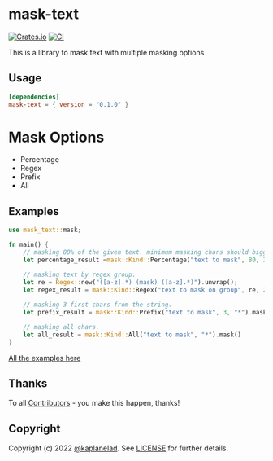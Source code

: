 # mask-text
[![Crates.io](https://img.shields.io/crates/v/mask-text?style=flat-square)](https://crates.io/crates/mask-text)
[![CI](https://github.com/rusty-ferris-club/mask-text/actions/workflows/ci.yaml/badge.svg)](https://github.com/rusty-ferris-club/mask-text/actions/workflows/ci.yaml)


This is a library to mask text with multiple masking options

## Usage 
```toml
[dependencies]
mask-text = { version = "0.1.0" }
```

# Mask Options
* Percentage
* Regex
* Prefix
* All

## Examples
```rs
use mask_text::mask;

fn main() {
    // masking 80% of the given text. minimum masking chars should bigger then 3.
    let percentage_result =mask::Kind::Percentage("text to mask", 80, 3, "*").mask();

    // masking text by regex group.
    let re = Regex::new("([a-z].*) (mask) ([a-z].*)").unwrap();
    let regex_result = mask::Kind::Regex("text to mask on group", re, 2, "*").mask();
    
    // masking 3 first chars from the string.
    let prefix_result = mask::Kind::Prefix("text to mask", 3, "*").mask();

    // masking all chars.
    let all_result = mask::Kind::All("text to mask", "*").mask()
}
```

[All the examples here](./mask-text/examples/README.md)

## Thanks
To all [Contributors](https://github.com/rusty-ferris-club/mask-text/graphs/contributors) - you make this happen, thanks!

## Copyright
Copyright (c) 2022 [@kaplanelad](https://github.com/kaplanelad). See [LICENSE](LICENSE.txt) for further details.
